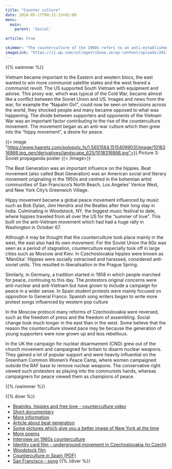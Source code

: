 ```yaml
---
title: "Counter culture"
date: 2018-05-17T00:31:13+02:00
menu:
  main:
    parent: 'Social'

article: true

skimmer: "The counterculture of the 1960s refers to an anti-establishment cultural phenomenon that was first developed in the US as a response to previous generations’ old religious and social standards. They opened up questions about sexuality, women's rights, respecting authorities and experimenting with drugs. The movement also protested against war in Vietnam and war in general."
imageLink: "https://i1.wp.com/collegetribune.ie/wp-content/uploads/2017/02/Protest.jpg?resize=1050%2C700"
---
```


{{% swimmer %}}

Vietnam became important to the Eastern and western blocs, the east wanted to win more communist satellite states and the west feared a communist revolt. The US supported South Vietnam with equipment and advise. This proxy war, which was typical of the Cold War, became almost like a conflict between the Soviet Union and US. Images and news from the war, for example the “Napalm Girl”, could now be seen on televisions across the world, they shocked people and many became opposed to what was happening. The divide between supporters and opponents of the Vietnam War was an important factor contributing to the rise of the counterculture movement. The movement began as an anti-war culture which then grew into the “hippy movement”, a desire for peace.

{{< image "https://www.haaretz.com/polopoly_fs/1.5651584.1515409903!/image/1018316866.jpg_gen/derivatives/landscape_625/1018316866.jpg">}}
Picture 3: Soviet propaganda poster
{{< /image>}}

The Beat Generation was an important influence on the hippies. Beat movement (also called Beat Generation) was an American social and literary movement originating in the 1950s and centred in the bohemian artist communities of San Francisco’s North Beach, Los Angeles’ Venice West, and New York City’s Greenwich Village.

Hippy movement became a global peace movement influenced by music such as Bob Dylan, Jimi Hendrix and the Beatles after their long stay in India. Culminating in Woodstock, NY, the biggest music festival to date, where hippies traveled from all over the US for the “summer of love”. This built on the anti-Vietnam movement which had had a huge rally in Washington in October 67. 

Although it may be thought that the counterculture took place mainly in the west, the east also had its own movement. For the Soviet Union the 60s was seen as a period of stagnation, counterculture especially took off in large cities such as Moscow and Kiev. In Czechoslovakia hippies were known as ‘Mánička’. Hippies were socially ostracised and harassed, considered anti-soviet units. This resulted in liberalisation in the Prague Spring.

Similarly, in Germany, a tradition started in 1958 in which people marched for peace, continuing to this day. The protestors original concerns were anti-nuclear and anti-Vietnam but have grown to include a campaign for peace in a wider sense. In Spain student protests were mainly focused on opposition to General Franco. Spanish song writers began to write more protest songs influenced by western pop culture

In the Moscow protocol many reforms of Czechoslovakia were reversed, such as the freedom of press and the freedom of assembling. Social change took much longer in the east than in the west. Some believe that the reason the counterculture slowed pace may be because the generation of young supporters were now grown up and less rebellious. 

In the UK the campaign for nuclear disarmament (CND) grew out of the church movement and campaigned for britain to disarm nuclear weapons. They gained a lot of popular support and were heavily influential on the Greenham Common Women’s Peace Camp, where women campaigned outside the RAF base to remove nuclear weapons. The conservative right viewed such protesters as playing into the communists hands, whereas campaigners for peace viewed them as champions of peace.


{{% /swimmer %}}

{{% diver %}}
- [Beatniks, hippies and free love - counterculture video](https://youtu.be/_ucpG1RG56Y)
- [Short documentary](https://www.youtube.com/watch?v=LSb3QWYXq-A)
- [More information](https://www.britannica.com/art/Beat-movement)
- [Article about beat generation](https://www.emptymirrorbooks.com/beat/whats-the-difference-between-beat-and-beatnik)
- [Some pictures which give you a better image of New York at the time](https://allthatsinteresting.com/beatniks-photographs-new-york#4)
- [More poems](https://theculturetrip.com/north-america/usa/california/articles/the-beat-generation-in-5-essential-poems/)
- [Interview on 1960s counterculture](https://www.c-span.org/video/?318868-7/1960s-era-counterculture)
- [Identity card film - underground movement in Czechoslovakia (in Czech)](https://m.imdb.com/title/tt1773000/)
- [Woodstock film](https://m.imdb.com/title/tt1127896/)
- [Counterculture in Spain (PDF)](http://www.espaciotiempoyeducacion.com/ojs/index.php/ete/article/download/60/48)
- [San Francisco - song](https://youtu.be/bch1_Ep5M1s)
{{% /diver %}}
